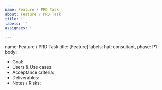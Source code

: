 ```yaml
---
name: Feature / PRD Task
about: Feature / PRD Task
title: ''
labels: ''
assignees: ''

---
```


name: Feature / PRD Task
title: [Feature] <short name>
labels: hat: consultant, phase: P1
body:
- Goal:
- Users & Use cases:
- Acceptance criteria:
- Deliverables:
- Notes / Risks:
